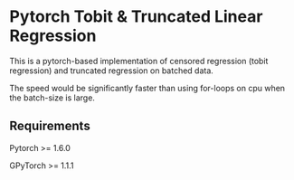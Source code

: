 # Pytorch Tobit & Truncated Linear Regression

This is a pytorch-based implementation of censored regression (tobit regression) and truncated regression on batched data.

The speed would be significantly faster than using for-loops on cpu when the batch-size is large.

## Requirements

Pytorch >= 1.6.0

GPyTorch >= 1.1.1
